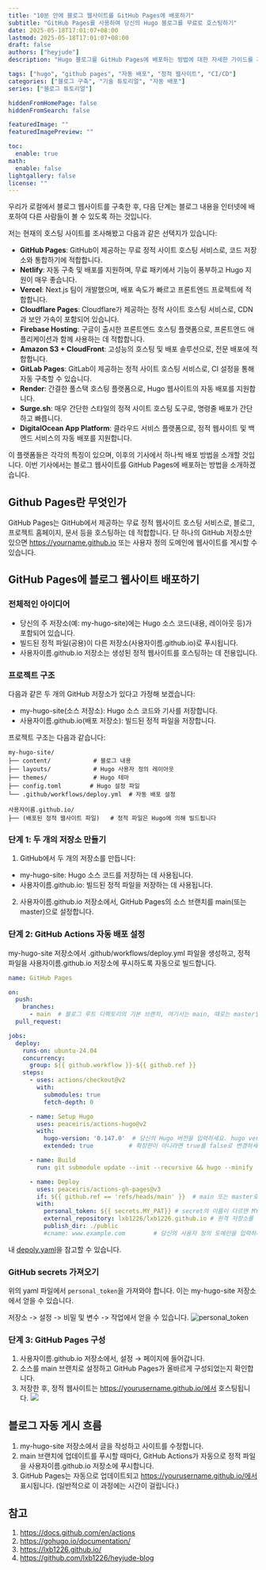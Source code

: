 ```yaml
---
title: "10분 안에 블로그 웹사이트를 GitHub Pages에 배포하기"
subtitle: "GitHub Pages를 사용하여 당신의 Hugo 블로그를 무료로 호스팅하기"
date: 2025-05-18T17:01:07+08:00
lastmod: 2025-05-18T17:01:07+08:00
draft: false
authors: ["heyjude"]
description: "Hugo 블로그를 GitHub Pages에 배포하는 방법에 대한 자세한 가이드를 제공합니다. 여기에는 저장소 생성, GitHub Actions 설정, 자동 배포 과정 등이 포함되어 있어 비용 없이 전문적인 개인 블로그 웹사이트를 구축하는 데 도움이 됩니다."

tags: ["hugo", "github pages", "자동 배포", "정적 웹사이트", "CI/CD"]
categories: ["블로그 구축", "기술 튜토리얼", "자동 배포"]
series: ["블로그 튜토리얼"]

hiddenFromHomePage: false
hiddenFromSearch: false

featuredImage: ""
featuredImagePreview: ""

toc:
  enable: true
math:
  enable: false
lightgallery: false
license: ""
---
```


우리가 로컬에서 블로그 웹사이트를 구축한 후, 다음 단계는 블로그 내용을 인터넷에 배포하여 다른 사람들이 볼 수 있도록 하는 것입니다.

저는 현재의 호스팅 사이트를 조사해봤고 다음과 같은 선택지가 있습니다:

- **GitHub Pages**: GitHub이 제공하는 무료 정적 사이트 호스팅 서비스로, 코드 저장소와 통합하기에 적합합니다.
- **Netlify**: 자동 구축 및 배포를 지원하며, 무료 패키에서 기능이 풍부하고 Hugo 지원이 매우 좋습니다.
- **Vercel**: Next.js 팀이 개발했으며, 배포 속도가 빠르고 프론트엔드 프로젝트에 적합합니다.
- **Cloudflare Pages**: Cloudflare가 제공하는 정적 사이트 호스팅 서비스로, CDN과 보안 가속이 포함되어 있습니다.
- **Firebase Hosting**: 구글이 출시한 프론트엔드 호스팅 플랫폼으로, 프론트엔드 애플리케이션과 함께 사용하는 데 적합합니다.
- **Amazon S3 + CloudFront**: 고성능의 호스팅 및 배포 솔루션으로, 전문 배포에 적합합니다.
- **GitLab Pages**: GitLab이 제공하는 정적 사이트 호스팅 서비스로, CI 설정을 통해 자동 구축할 수 있습니다.
- **Render**: 간결한 풀스택 호스팅 플랫폼으로, Hugo 웹사이트의 자동 배포를 지원합니다.
- **Surge.sh**: 매우 간단한 스타일의 정적 사이트 호스팅 도구로, 명령줄 배포가 간단하고 빠릅니다.
- **DigitalOcean App Platform**: 클라우드 서비스 플랫폼으로, 정적 웹사이트 및 백엔드 서비스의 자동 배포를 지원합니다.

이 플랫폼들은 각각의 특징이 있으며, 이후의 기사에서 하나씩 배포 방법을 소개할 것입니다. 이번 기사에서는 블로그 웹사이트를 GitHub Pages에 배포하는 방법을 소개하겠습니다.

## Github Pages란 무엇인가
GitHub Pages는 GitHub에서 제공하는 무료 정적 웹사이트 호스팅 서비스로, 블로그, 프로젝트 홈페이지, 문서 등을 호스팅하는 데 적합합니다. 단 하나의 GitHub 저장소만 있으면 https://yourname.github.io 또는 사용자 정의 도메인에 웹사이트를 게시할 수 있습니다.

## GitHub Pages에 블로그 웹사이트 배포하기
### 전체적인 아이디어
* 당신의 주 저장소(예: my-hugo-site)에는 Hugo 소스 코드(내용, 레이아웃 등)가 포함되어 있습니다.
* 빌드된 정적 파일(공용)이 다른 저장소(사용자이름.github.io)로 푸시됩니다.
* 사용자이름.github.io 저장소는 생성된 정적 웹사이트를 호스팅하는 데 전용입니다.

### 프로젝트 구조
다음과 같은 두 개의 GitHub 저장소가 있다고 가정해 보겠습니다:
* my-hugo-site(소스 저장소): Hugo 소스 코드와 기사를 저장합니다.
* 사용자이름.github.io(배포 저장소): 빌드된 정적 파일을 저장합니다.

프로젝트 구조는 다음과 같습니다:
```
my-hugo-site/
├── content/            # 블로그 내용
├── layouts/            # Hugo 사용자 정의 레이아웃
├── themes/             # Hugo 테마
├── config.toml        # Hugo 설정 파일
└── .github/workflows/deploy.yml  # 자동 배포 설정

사용자이름.github.io/
├── (배포된 정적 웹사이트 파일)   # 정적 파일은 Hugo에 의해 빌드됩니다
```
### 단계 1: 두 개의 저장소 만들기
1. GitHub에서 두 개의 저장소를 만듭니다:
  * my-hugo-site: Hugo 소스 코드를 저장하는 데 사용됩니다.
  * 사용자이름.github.io: 빌드된 정적 파일을 저장하는 데 사용됩니다.

2. 사용자이름.github.io 저장소에서, GitHub Pages의 소스 브랜치를 main(또는 master)으로 설정합니다.

### 단계 2: GitHub Actions 자동 배포 설정
my-hugo-site 저장소에서 .github/workflows/deploy.yml 파일을 생성하고, 정적 파일을 사용자이름.github.io 저장소에 푸시하도록 자동으로 빌드합니다.
```yaml
name: GitHub Pages

on:
  push:
    branches:
      - main  # 블로그 루트 디렉토리의 기본 브랜치, 여기서는 main, 때로는 master일 수 있습니다.
  pull_request:

jobs:
  deploy:
    runs-on: ubuntu-24.04
    concurrency:
      group: ${{ github.workflow }}-${{ github.ref }}
    steps:
      - uses: actions/checkout@v2
        with:
          submodules: true
          fetch-depth: 0

      - name: Setup Hugo
        uses: peaceiris/actions-hugo@v2
        with:
          hugo-version: '0.147.0'  # 당신의 Hugo 버전을 입력하세요. hugo version으로 확인할 수 있습니다.
          extended: true          # 확장판이 아니라면 true를 false로 변경하세요.

      - name: Build
        run: git submodule update --init --recursive && hugo --minify

      - name: Deploy
        uses: peaceiris/actions-gh-pages@v3
        if: ${{ github.ref == 'refs/heads/main' }}  # main 또는 master로 작성하는 것을 잊지 마세요.
        with:
          personal_token: ${{ secrets.MY_PAT}} # secret의 이름이 다르면 MY_PAT를 변경하세요.
          external_repository: lxb1226/lxb1226.github.io # 원격 저장소를 입력하세요. 반드시 이 형식일 필요는 없습니다.
          publish_dir: ./public
          #cname: www.example.com        # 당신의 사용자 정의 도메인을 입력하세요. 사용자 정의 도메인이 없다면 이 줄을 주석 처리하세요.
```
내 [depoly.yaml](https://github.com/lxb1226/heyjude-blog/blob/main/.github/workflows/deploy.yaml)을 참고할 수 있습니다.

### GitHub secrets 가져오기
위의 yaml 파일에서 `personal_token`을 가져와야 합니다. 이는 my-hugo-site 저장소에서 얻을 수 있습니다.

저장소 -> 설정 -> 비밀 및 변수 -> 작업에서 얻을 수 있습니다.
![personal_token](https://img.music-poster.art/2025/05/5331092ac30840b1bc967395cce01709.png)


### 단계 3: GitHub Pages 구성
1. 사용자이름.github.io 저장소에서, 설정 → 페이지에 들어갑니다.
2. 소스를 main 브랜치로 설정하고 GitHub Pages가 올바르게 구성되었는지 확인합니다.
3. 저장한 후, 정적 웹사이트는 https://yourusername.github.io/에서 호스팅됩니다.
![](https://img.music-poster.art/2025/05/9052201a8331d0e293e23b1741d0fc80.png)

## 블로그 자동 게시 흐름
1. my-hugo-site 저장소에서 글을 작성하고 사이트를 수정합니다.
2. main 브랜치에 업데이트를 푸시할 때마다, GitHub Actions가 자동으로 정적 파일을 사용자이름.github.io 저장소에 푸시합니다.
3. GitHub Pages는 자동으로 업데이트되고 https://yourusername.github.io/에서 표시됩니다. (일반적으로 이 과정에는 시간이 걸립니다.)


## 참고
1. https://docs.github.com/en/actions
2. https://gohugo.io/documentation/
3. https://lxb1226.github.io/
4. https://github.com/lxb1226/heyjude-blog